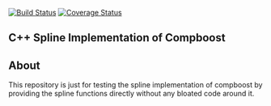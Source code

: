 [![Build Status](https://travis-ci.org/schalkdaniel/compboostSplines.svg?branch=master)](https://travis-ci.org/schalkdaniel/compboostSplines)
[![Coverage Status](https://coveralls.io/repos/github/schalkdaniel/compboostSplines/badge.svg)](https://coveralls.io/github/schalkdaniel/compboostSplines)


## C++ Spline Implementation of Compboost

## About

This repository is just for testing the spline implementation of compboost by providing the spline functions directly without any bloated code around it.

